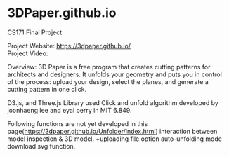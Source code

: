 # 3DPaper.github.io
CS171 Final Project

Project Website: https://3dpaper.github.io/ <br>
Project Video: 

Overview:
3D Paper is a free program that creates cutting patterns for architects and designers. It unfolds your geometry and puts you in control of the process: upload your design, select the planes, and generate a cutting pattern in one click.

D3.js, and Three.js Library used
Click and unfold algorithm developed by joonhaeng lee and eyal perry in MIT 6.849. 

Following functions are not yet developed in this page(https://3dpaper.github.io/Unfolder/index.html)
interaction between model inspection & 3D model.
+uploading file option
auto-unfolding mode
download svg function. 

